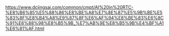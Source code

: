 https://www.dcjingsai.com/common/cmpt/AI%20in%20RTC-%E8%B6%85%E5%88%86%E8%BE%A8%E7%8E%87%E5%9B%BE%E5%83%8F%E8%B4%A8%E9%87%8F%E6%AF%94%E8%BE%83%E6%8C%91%E6%88%98%E8%B5%9B_%E7%AB%9E%E8%B5%9B%E4%BF%A1%E6%81%AF.html